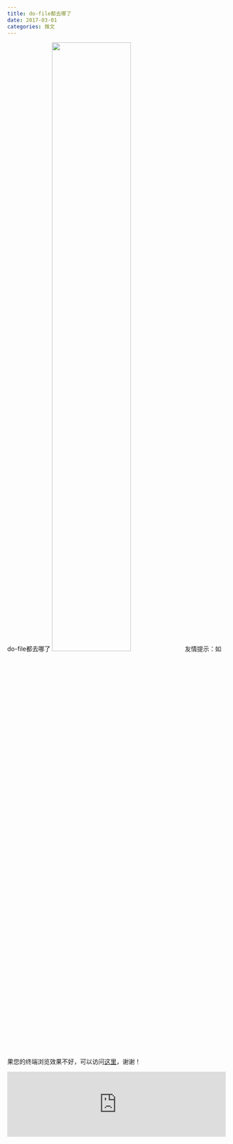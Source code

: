 ```yaml
---
title: do-file都去哪了
date: 2017-03-01
categories: 推文
---
```

do-file都去哪了
<img src="http://mmbiz.qpic.cn/mmbiz_png/ACviaWTBFxhZpv19svp46gWGa2q7h0wgTwsnd4vSicrQ29DWqmQCBhZGf62cH6WYoE4wtdgvicc8e63V4OKicSYjYg/0?wx_fmt=png" style="width: 60%; height: auto;"/><!--more-->
友情提示：如果您的终端浏览效果不好，可以访问[这里](https://stata-club.github.io/stata_article/2017-03-01.html)，谢谢！
<iframe src="https://stata-club.github.io/stata_article/2017-03-01.html" id="iframepage" frameborder="0" scrolling="no" marginheight="0" marginwidth="0" width="100%" onLoad="iFrameHeight()"></iframe>
<script type="text/javascript" language="javascript">
function iFrameHeight() {
var ifm= document.getElementById("iframepage");
var subWeb = document.frames ? document.frames["iframepage"].document : ifm.contentDocument;   
if(ifm != null && subWeb != null) {
 ifm.height = subWeb.body.scrollHeight;
} 
} 
</script> 
